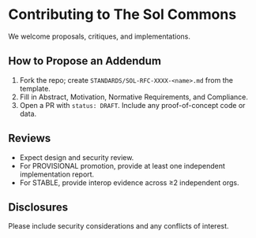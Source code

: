 # Contributing to The Sol Commons

We welcome proposals, critiques, and implementations.

## How to Propose an Addendum
1. Fork the repo; create `STANDARDS/SOL-RFC-XXXX-<name>.md` from the template.
2. Fill in Abstract, Motivation, Normative Requirements, and Compliance.
3. Open a PR with `status: DRAFT`. Include any proof-of-concept code or data.

## Reviews
- Expect design and security review.
- For PROVISIONAL promotion, provide at least one independent implementation report.
- For STABLE, provide interop evidence across ≥2 independent orgs.

## Disclosures
Please include security considerations and any conflicts of interest.
